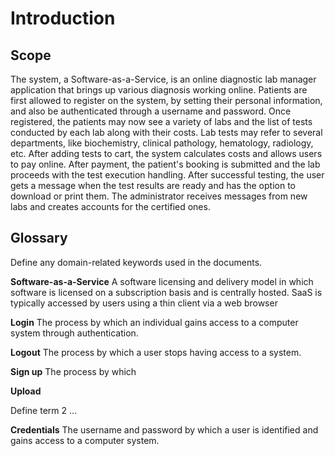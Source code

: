 # Introduction

## Scope

The system, a Software-as-a-Service, is an online diagnostic lab manager application that brings up various diagnosis working online. Patients are first allowed to register on the system, by setting their personal information, and also be authenticated through a username and password. Once registered, the patients may now see a variety of labs and the list of tests conducted by each lab along with their costs. Lab tests may refer to several departments, like biochemistry, clinical pathology, hematology, radiology, etc. After adding tests to cart, the system calculates costs and allows users to pay online. After payment, the patient's booking is submitted and the lab proceeds with the test execution handling. After successful testing, the user gets a message when the test results are ready and has the option to download or print them. The administrator receives messages from new labs and creates accounts for the certified ones. 

## Glossary

Define any domain-related keywords used in the documents.

**Software-as-a-Service**
A software licensing and delivery model in which software is licensed on a subscription basis and is centrally hosted. SaaS is typically accessed by users using a thin client via a web browser

**Login**
The process by which an individual gains access to a computer system through authentication.

**Logout**
The process by which a user stops having access to a system.

**Sign up**
The process by which 

**Upload**

Define term 2 ...

**Credentials**
The username and password by which a user is identified and gains access to a computer system.


